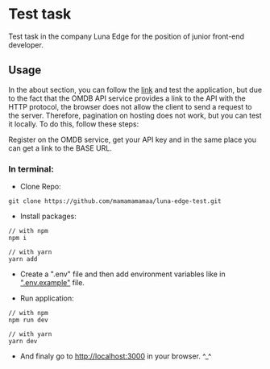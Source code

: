 # Test task

Test task in the company Luna Edge for the position of junior front-end developer.

## Usage

In the about section, you can follow the [link](https://luna-edge-test-alpha.vercel.app/) and test the application, but due to the fact that the OMDB API service provides a link to the API with the HTTP protocol, the browser does not allow the client to send a request to the server. Therefore, pagination on hosting does not work, but you can test it locally. To do this, follow these steps:

Register on the OMDB service, get your API key and in the same place you can get a link to the BASE URL.

### In terminal:

* Clone Repo:
```
git clone https://github.com/mamamamamaa/luna-edge-test.git
```

* Install packages:

```
// with npm
npm i 

// with yarn
yarn add
```

* Create a ".env" file and then add environment variables like in [".env.example"](https://github.com/mamamamamaa/luna-edge-test/blob/main/.env.example) file.

* Run application:
```
// with npm
npm run dev

// with yarn
yarn dev
```
 
* And finaly go to [http://localhost:3000](http://localhost:3000) in your browser. ^_^

